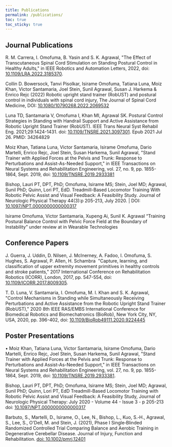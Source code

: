 ```yaml
---
title: Publications
permalink: /publications/
toc: true
toc_sticky: true
---
```


## Journal Publications

R. M. Carrera, I. Omofuma, B. Yasin and S. K. Agrawal, "The Effect of Transcutaneous Spinal Cord Stimulation on Standing Postural Control in Healthy Adults," in IEEE Robotics and Automation Letters, 2022, doi: [10.1109/LRA.2022.3185370](https://doi.org/10.1109/LRA.2022.3185370).

Collin D. Bowersock, Tanvi Pisolkar, Isirame Omofuma, Tatiana Luna, Moiz Khan, Victor Santamaria, Joel Stein, Sunil Agrawal, Susan J. Harkema & Enrico Rejc (2022) Robotic upright stand trainer (RobUST) and postural control in individuals with spinal cord injury, The Journal of Spinal Cord Medicine, DOI: [10.1080/10790268.2022.2069532](https://doi.org/10.1080/10790268.2022.2069532)

Luna TD, Santamaria V, Omofuma I, Khan MI, Agrawal SK. Postural Control Strategies in Standing with Handrail Support and Active Assistance from Robotic Upright Stand Trainer (RobUST). IEEE Trans Neural Syst Rehabil Eng. 2021;29:1424-1431. doi: [10.1109/TNSRE.2021.3097301](https://doi.org/10.1109/TNSRE.2021.3097301). Epub 2021 Jul 26. PMID: 34264829

Moiz Khan, Tatiana Luna, Victor Santamaria, Isirame Omofuma, Dario Martelli, Enrico Rejc, Joel Stein, Susan Harkema, Sunil Agrawal, "Stand Trainer with Applied Forces at the Pelvis and Trunk: Response to Perturbations and Assist-As-Needed Support," in IEEE Transactions on Neural Systems and Rehabilitation Engineering, vol. 27, no. 9, pp. 1855-1864, Sept. 2019, doi: [10.1109/TNSRE.2019.2933381](https://doi.org/10.1109/TNSRE.2019.2933381)

Bishop, Lauri PT, DPT, PhD; Omofuma, Isirame MS; Stein, Joel MD; Agrawal, Sunil PhD; Quinn, Lori PT, EdD. Treadmill-Based Locomotor Training With Robotic Pelvic Assist and Visual Feedback: A Feasibility Study. Journal of Neurologic Physical Therapy 44(3):p 205-213, July 2020. | DOI: [10.1097/NPT.0000000000000317](https://doi.org/10.1097/NPT.0000000000000317)

Isirame Omofuma, Victor Santamaria, Xupeng Ai, Sunil K. Agrawal “Training Postural Balance Control with Pelvic Force Field at the Boundary of Instability” under review at in Wearable Technologies


## Conference Papers

J. Guerra, J. Uddin, D. Nilsen, J. McInerney, A. Fadoo, I. Omofuma, S. Hughes, S. Agrawal, P. Allen, H. Schambra  "Capture, learning, and classification of upper extremity movement primitives in healthy controls and stroke patients," 2017 International Conference on Rehabilitation Robotics (ICORR), London, 2017, pp. 547-554, doi: [10.1109/ICORR.2017.8009305](https://doi.org/10.1109/ICORR.2017.8009305). 

T. D. Luna, V. Santamaria, I. Omofuma, M. I. Khan and S. K. Agrawal, "Control Mechanisms in Standing while Simultaneously Receiving Perturbations and Active Assistance from the Robotic Upright Stand Trainer (RobUST)," 2020 8th IEEE RAS/EMBS International Conference for Biomedical Robotics and Biomechatronics (BioRob), New York City, NY, USA, 2020, pp. 396-402, doi: [10.1109/BioRob49111.2020.9224445](https://doi.org/10.1109/BioRob49111.2020.9224445)


## Poster Presentations

• Moiz Khan, Tatiana Luna, Victor Santamaria, Isirame Omofuma, Dario Martelli, Enrico Rejc, Joel Stein, Susan Harkema, Sunil Agrawal, "Stand Trainer with Applied Forces at the Pelvis and Trunk: Response to Perturbations and Assist-As-Needed Support," in IEEE Transactions on Neural Systems and Rehabilitation Engineering, vol. 27, no. 9, pp. 1855-1864, Sept. 2019, doi: [10.1109/TNSRE.2019.2933381](https://doi.org/10.1109/TNSRE.2019.2933381).

Bishop, Lauri PT, DPT, PhD; Omofuma, Isirame MS; Stein, Joel MD; Agrawal, Sunil PhD; Quinn, Lori PT, EdD Treadmill-Based Locomotor Training with Robotic Pelvic Assist and Visual Feedback: A Feasibility Study, Journal of Neurologic Physical Therapy: July 2020 - Volume 44 - Issue 3 - p 205-213 doi: [10.1097/NPT.0000000000000317](https://doi.org/10.1097/NPT.0000000000000317) 

Barbuto, S., Martelli, D., Isirame, O., Lee, N., Bishop, L., Kuo, S.‐H., Agrawal, S., Lee, S., O'Dell, M. and Stein, J. (2021), Phase I Single‐Blinded Randomized Controlled Trial Comparing Balance and Aerobic Training in Degenerative Cerebellar Disease. Journal of Injury, Function and Rehabilitation. [doi: 10.1002/pmrj.12401](https://doi.org/10.1002/pmrj.12401)